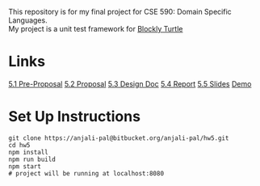 This repository is for my final project for CSE 590: Domain Specific Languages.  
My project is a unit test framework for [Blockly Turtle](https://blockly.games/turtle)

# Links

[5.1 Pre-Proposal](https://docs.google.com/document/d/1n_Q2dHzIKda3I7ai4HWblt0_w2mAj8i_40W2UHmGK2E/edit)
[5.2 Proposal](https://docs.google.com/document/d/1n_Q2dHzIKda3I7ai4HWblt0_w2mAj8i_40W2UHmGK2E/edit)
[5.3 Design Doc](https://docs.google.com/document/d/1JDlqaeGZWlOjClhIycQLuNe8wMVogXZ8mTSDNK9BZn0/edit#)
[5.4 Report](https://docs.google.com/document/d/1dZHHtHvkl8d2ZUH5MLMxYJJt-xEKtxwfwwwmZp25KzQ/edit)
[5.5 Slides](https://docs.google.com/presentation/d/1xe1mO3a4qhd4Y7LP8pqCfddcaJ24QtgG/edit#slide=id.p1)
[Demo](https://www.loom.com/share/d5a541bdfa8644d49798473beb366c82)

# Set Up Instructions

```
git clone https://anjali-pal@bitbucket.org/anjali-pal/hw5.git
cd hw5
npm install
npm run build
npm start
# project will be running at localhost:8080
```
